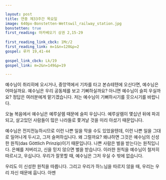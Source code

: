 ```yaml
---

layout: post
title: 연중 제33주간 목요일
image: 640px-Bonstetten-Wettswil_railway_station.jpg
bonstetten: true
first_reading: 마카베오기 상권 2,15-29
 
first_reading_link_cbck: 1Mc/2
first_reading_link: m=1&n=120&p=2 
gospel: 루카 19,41-44
 
gospel_link_cbck: Lk/19
gospel_link: m=2&n=149&p=19

---
```

 
예수님이 취리히에 오시거나, 중앙역에서 기차를 타고 본슈테텐에 오신다면, 예수님은 어떠실까요. 예수님은 우리 공동체를 보고 기뻐하실까요? 아니면 예수님이 슬피 우실까요? 정답은 여러분에게 맡기겠습니다. 저는 예수님이 기뻐하시기를 웃으시기를 바랍니다.

오늘 복음에서 예수님은 예루살렘 때문에 슬피 우십니다. 예루살렘이 몇십년 뒤에 파괴되고, 살고있던 사람들이 많은 나라들로 쫓겨날 것을 미리 아셨기 때문입니다.

예수님은 전지전능하시므로 이런 나쁜 일을 막을 수도 있었을텐데, 이런 나쁜 일을 그대로 일어나게 두시고, 그저 슬퍼하십니다. 왜 그럴까요? 왜냐하면 그것은 예수님의 신성한 원칙(das Göttlich Prinzip)이기 때문입니다. 나쁜 사람은 벌을 받는다는 원칙입니다. 은혜를 저버리고, 신을 믿지 않으면 벌을 받습니다. 이러한 원칙을 예수님이 철저히 따르시고, 우십니다. 우리가 잘못할 때, 예수님은 그저 우실 수 밖에 없습니다.

우리도 이 신성한 원칙을 따릅니다. 그리고 우리가 하느님을 따르지 않을 때, 우리는 우리 자신 때문에 웁니다. 아멘
